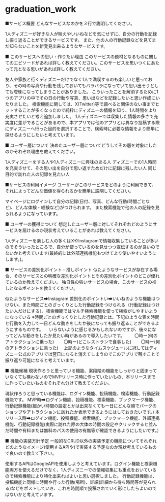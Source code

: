 # graduation_work
■サービス概要
どんなサービスなのかを３行で説明してください。

1人ディズニーが好きな人が映えやいいねなどを気にせずに、自分の行動を記録し振り返ることができるサービスです。
また、他の人の行動記録などを見てまだ知らないことを新発見出来るようなサービスです。

■ このサービスへの思い・作りたい理由
このサービスの題材となるものに関してのエピソードがあれば詳しく教えてください。このサービスを思いつくにあたって元となる思いがあれば詳しく教えてください。

友人や家族と行くディズニーだけでなく1人で満喫するのも楽しいと思っており、その時の写真や行動を残しておいてもバラバラになっていて思い出そうとしても曖昧になってしまうことがありました。
こういったことを解消するために1つのアプリの中でその日の行動や写真、思い出などを記録したいと思い作成にいたりました。
検索機能に関しては、X(Twitter)等で調べると関係のない事までヒットすることが多くなったので純粋にディズニーの情報を知り、1人時間をより充実させたいと考え追加しました。
1人ディズニーでは収集した情報の多さで充実度に差がでることがあるので、本アプリでは他のアプリとは異なり投稿する際にディズニーへ行った目的を選択することで、検索時に必要な情報をより簡単に探せるようにしたいと考えています。


■ ユーザー層について
決めたユーザー層についてどうしてその層を対象にしたのかそれぞれ理由を教えてください。

1人ディズニーをする人や1人ディズニーに興味のある人
ディズニーでの1人時間を充実させて、その思い出を自分で思い返すためだけに記録に残したい人
同じ目的で訪れた人の記録を見たい人

■サービスの利用イメージ
ユーザーがこのサービスをどのように利用できて、それによってどんな価値を得られるかを簡単に説明してください。

マイページにログインして自分の記録(日付、写真、どんな行動(時間ごとなど)、どんな体験・経験など)がつけられます。
また検索機能で他の人の記録を見られるようになっています。

■ ユーザーの獲得について
想定したユーザー層に対してそれぞれどのようにサービスを届けるのか現状考えていることがあれば教えてください。

1人ディズニーを楽しむ人の多くはXやInstagramで情報収集していることが多いのでそういったところで、自分が使っているのを見せつつ宣伝するのが良いのでないかと考えています(最終的には外部連携機能もつけてより使いやすいようにします。)。

■ サービスの差別化ポイント・推しポイント
似たようなサービスが存在する場合、そのサービスとの明確な差別化ポイントとその差別化ポイントのどこが優れているのか教えてください。
独自性の強いサービスの場合、このサービスの推しとなるポイントを教えてください。

似たようなサービス➡Instagram
差別化のポイントい➡いいねのような機能はつけない、また時間ごとのざっくりとした行動記録をつけられる（行動記録はつけたい人だけにする）、検索機能ではマルチ検索機能を使って検索がしやすいようになっている
※時間ごとのざっくりとした行動記録とは、下記のような表を時間と行動を入力して一日どんな動きをしたか後になっても振り返ることができるようにするものです。
　いらないように感じるかもしれないのですが、後々になってどんな動きをしたか見たい時があるので導入したいです。
　　〇時ー(何のアトラクションに乗った)
　　〇時ー(どこレストランで食事した)
　　〇時ー(何のアトラクションに乗った)
　上記のようなタイムスケジュールに冠してはディズニー公式のアプリでは翌日になると消えてしまうのでこのアプリで残すことで振り返り可能になると考えています。

■ 機能候補
現状作ろうと思っている機能、案段階の機能をしっかりと固まっていなくても構わないのでMVPリリース時に作っていたいもの、本リリースまでに作っていたいものをそれぞれ分けて教えてください。

現状作ろうと思っている機能は、ログイン機能、投稿機能、検索機能、行動記録機能です。
MVP時➡ログイン機能、投稿機能、検索機能、ブックマーク機能、行動記録機能(細かい時間の設定とかは出来なくても一日にどんな順でパークのショップやアトラクションに訪れたか表示できるようにはしておきたいです。)
本リリース時➡ログイン機能、投稿機能、検索機能、ブックマーク機能、外部連携機能、行動記録機能(実際に訪れた際の大体の時間の設定やクリックすると並んだ時間や有料または無料のパスの使用の有無等が確認できるようにしたいです。)

■ 機能の実装方針予定
一般的なCRUD以外の実装予定の機能についてそれぞれどのようなイメージ(使用するAPIや)で実装する予定なのか現状考えているもので良いので教えて下さい。

使用するAPIはGoogleAPIを使用しようと考えています。ログイン機能と検索機能両方を使えるだけでなく、1人ディズニーでの情報収集にも重点をおいているので検索機能により特化出来ればよいと思い選択しました。
行動記録機能は、投稿機能と同様に時間や行った行動(場所)、詳細(詳細から待ち時間等が見られる)などをポストしていき、これを時間順で投稿されていく形にしたらよいのではないかと考えています。